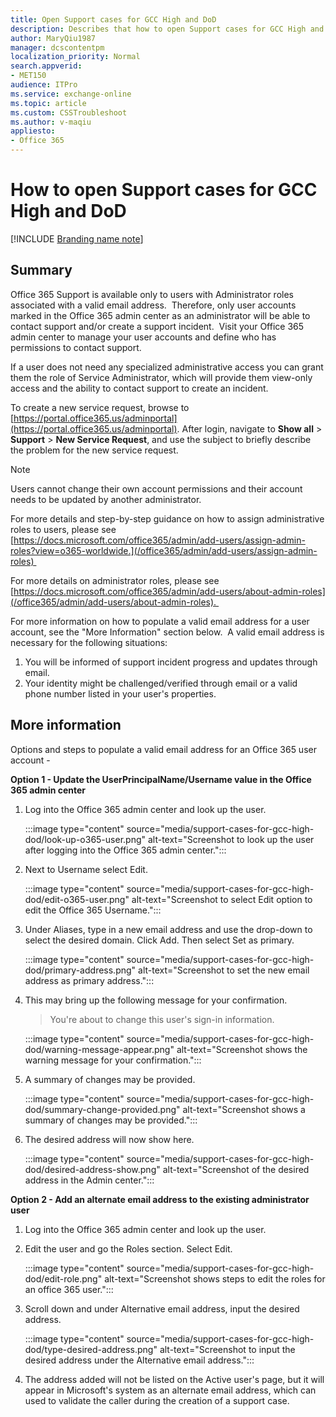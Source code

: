 ```yaml
---
title: Open Support cases for GCC High and DoD
description: Describes that how to open Support cases for GCC High and DoD.
author: MaryQiu1987
manager: dcscontentpm
localization_priority: Normal
search.appverid: 
- MET150
audience: ITPro
ms.service: exchange-online
ms.topic: article
ms.custom: CSSTroubleshoot
ms.author: v-maqiu
appliesto:
- Office 365
---
```


# How to open Support cases for GCC High and DoD

[!INCLUDE [Branding name note](../../../includes/branding-name-note.md)]

## Summary

Office 365 Support is available only to users with Administrator roles associated with a valid email address.  Therefore, only user accounts marked in the Office 365 admin center as an administrator will be able to contact support and/or create a support incident.  Visit your Office 365 admin center to manage your user accounts and define who has permissions to contact support.

If a user does not need any specialized administrative access you can grant them the role of Service Administrator, which will provide them view-only access and the ability to contact support to create an incident.

To create a new service request, browse to [https://portal.office365.us/adminportal](https://portal.office365.us/adminportal). After login, navigate to **Show all** > **Support** > **New Service Request**, and use the subject to briefly describe the problem for the new service request.

> [!NOTE]
> Users cannot change their own account permissions and their account needs to be updated by another administrator.

For more details and step-by-step guidance on how to assign administrative roles to users, please see [https://docs.microsoft.com/office365/admin/add-users/assign-admin-roles?view=o365-worldwide.](/office365/admin/add-users/assign-admin-roles)  

For more details on administrator roles, please see [https://docs.microsoft.com/office365/admin/add-users/about-admin-roles](/office365/admin/add-users/about-admin-roles).  

For more information on how to populate a valid email address for a user account, see the "More Information" section below.  A valid email address is necessary for the following situations: 

1. You will be informed of support incident progress and updates through email. 
2. Your identity might be challenged/verified through email or a valid phone number listed in your user's properties. 

## More information

Options and steps to populate a valid email address for an Office 365 user account -

**Option 1 - Update the UserPrincipalName/Username value in the Office 365 admin center** 

1. Log into the Office 365 admin center and look up the user.

   :::image type="content" source="media/support-cases-for-gcc-high-dod/look-up-o365-user.png" alt-text="Screenshot to look up the user after logging into the Office 365 admin center.":::

1. Next to Username select Edit. 

   :::image type="content" source="media/support-cases-for-gcc-high-dod/edit-o365-user.png" alt-text="Screenshot to select Edit option to edit the Office 365 Username.":::

1. Under Aliases, type in a new email address and use the drop-down to select the desired domain. Click Add. Then select Set as primary. 

   :::image type="content" source="media/support-cases-for-gcc-high-dod/primary-address.png" alt-text="Screenshot to set the new email address as primary address.":::

1. This may bring up the following message for your confirmation.

   > You're about to change this user's sign-in information.

   :::image type="content" source="media/support-cases-for-gcc-high-dod/warning-message-appear.png" alt-text="Screenshot shows the warning message for your confirmation.":::

1. A summary of changes may be provided. 

   :::image type="content" source="media/support-cases-for-gcc-high-dod/summary-change-provided.png" alt-text="Screenshot shows a summary of changes may be provided.":::

1. The desired address will now show here. 

   :::image type="content" source="media/support-cases-for-gcc-high-dod/desired-address-show.png" alt-text="Screenshot of the desired address in the Admin center.":::

**Option 2 - Add an alternate email address to the existing administrator user** 
1. Log into the Office 365 admin center and look up the user.  
1. Edit the user and go the Roles section. Select Edit. 

    :::image type="content" source="media/support-cases-for-gcc-high-dod/edit-role.png" alt-text="Screenshot shows steps to edit the roles for an office 365 user.":::

1. Scroll down and under Alternative email address, input the desired address. 

   :::image type="content" source="media/support-cases-for-gcc-high-dod/type-desired-address.png" alt-text="Screenshot to input the desired address under the Alternative email address.":::

1. The address added will not be listed on the Active user's page, but it will appear in Microsoft's system as an alternate email address, which can used to validate the caller during the creation of a support case.